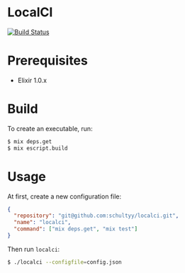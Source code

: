 LocalCI
=======

[![Build Status](https://travis-ci.org/schultyy/localci.svg?branch=master)](https://travis-ci.org/schultyy/localci)

# Prerequisites

- Elixir 1.0.x

# Build

To create an executable, run:

```bash
$ mix deps.get
$ mix escript.build
```

# Usage

At first, create a new configuration file:

```json
{
  "repository": "git@github.com:schultyy/localci.git",
  "name": "localci",
  "command": ["mix deps.get", "mix test"]
}
```

Then run `localci`:

```bash
$ ./localci --configfile=config.json
```
